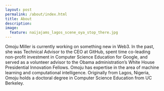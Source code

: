 ```yaml
---
layout: post
permalink: /about/index.html
title: About
description:
image:
  feature: naijajams_lagos_scene_oya_stop_there.jpg
---
```


Omoju Miller is currently working on something new in Web3. In the past, she was Technical Advisor to the CEO at GitHub, spent time co-leading non-profit investment in Computer Science Education for Google, and served as a volunteer advisor to the Obama administration’s White House Presidential Innovation Fellows. Omoju has expertise in the area of machine learning and computational intelligence. Originally from Lagos, Nigeria, Omoju holds a doctoral degree in Computer Science Education from UC Berkeley.
